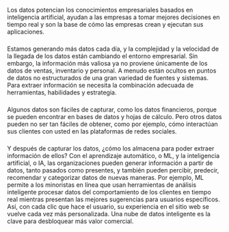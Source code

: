 Los datos potencian los conocimientos empresariales basados en inteligencia artificial, ayudan a las empresas a tomar mejores decisiones en tiempo real y son la base de cómo las empresas crean y ejecutan sus aplicaciones.

###

Estamos generando más datos cada día, y la complejidad y la velocidad de la llegada de los datos están cambiando el entorno empresarial. Sin embargo, la información más valiosa ya no proviene únicamente de los datos de ventas, inventario y personal. A menudo están ocultos en puntos de datos no estructurados de una gran variedad de fuentes y sistemas. Para extraer información se necesita la combinación adecuada de herramientas, habilidades y estrategia.

###

Algunos datos son fáciles de capturar, como los datos financieros, porque se pueden encontrar en bases de datos y hojas de cálculo. Pero otros datos pueden no ser tan fáciles de obtener, como por ejemplo, cómo interactúan sus clientes con usted en las plataformas de redes sociales.

###

Y después de capturar los datos, ¿cómo los almacena para poder extraer información de ellos? Con el aprendizaje automático, o ML, y la inteligencia artificial, o IA, las organizaciones pueden generar información a partir de datos, tanto pasados como presentes, y también pueden percibir, predecir, recomendar y categorizar datos de nuevas maneras. Por ejemplo, ML permite a los minoristas en línea que usan herramientas de análisis inteligente procesar datos del comportamiento de los clientes en tiempo real mientras presentan las mejores sugerencias para usuarios específicos. Así, con cada clic que hace el usuario, su experiencia en el sitio web se vuelve cada vez más personalizada. Una nube de datos inteligente es la clave para desbloquear más valor comercial.